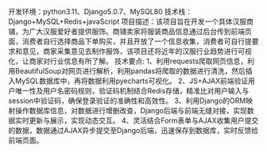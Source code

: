 开发环境：python3.11、Django5.0.7、MySQL80
技术栈：Django+MySQL+Redis+javaScript
项目描述：该项目旨在开发一个具体汉服商铺，为广大汉服爱好者提供服饰。商铺卖家将服装商品信息通过后台传到前端页面，消费者自行选择商品下单购买，并且开放了一个信息收集，消费者可自行提要求和意见，商家采集意见去制作服饰，该项目还将近年的汉服行业趋势进行可视化，让商家对行业信息有所了解。
技术要点:
1、利用requests爬取网页信息，利用BeautifulSoup对网页进行解析，利用pandas将爬取的数据进行清洗，然后插入MySQL数据库中，再将数据利用pyecharts可视化。
2、JS+AJAX前端验证用户唯一性及用户名密码规则，验证码机制结合Redis存储，精准比对用户输入与session中验证码，确保登录验证的准确性和高效性。
3、利用Django的ORM映射操作数据库信息，对数据进行增删改查，Django后端与前端无缝对接，实现数据实时更新与展示，实现动态交互。
4、灵活结合Form表单与AJAX收集用户提交的数据，数据通过AJAX异步提交至Django后端，迅速保存到数据库，实时反馈给前端页面。

